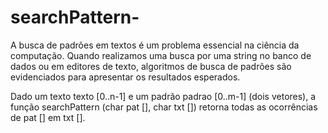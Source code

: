 # searchPattern-
A busca de padrões em textos é um problema essencial na ciência da computação. 
Quando realizamos uma busca por uma string no banco de dados ou em editores de texto, 
algoritmos de busca de padrões são evidenciados para apresentar os resultados 
esperados.

Dado um texto texto [0..n-1] e um padrão padrao [0..m-1] (dois 
vetores), a função searchPattern (char pat [], char txt []) retorna todas as 
ocorrências de pat [] em txt [].
